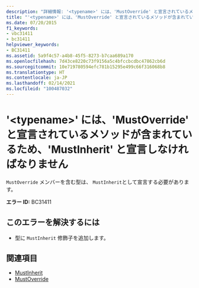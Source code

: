 ```yaml
---
description: "詳細情報: '<typename>' には、'MustOverride' と宣言されているメソッドが含まれているため、'MustInherit' と宣言しなければなりません"
title: "'<typename>' には、'MustOverride' と宣言されているメソッドが含まれているため、'MustInherit' と宣言しなければなりません"
ms.date: 07/20/2015
f1_keywords:
- vbc31411
- bc31411
helpviewer_keywords:
- BC31411
ms.assetid: 5a9f4c57-a4b8-45f5-8273-b7caa689a170
ms.openlocfilehash: 7d43ce8220c73f9156a5c4bfccbcdbc47862cb6d
ms.sourcegitcommit: 10e719780594efc781b15295e499c66f316068b8
ms.translationtype: HT
ms.contentlocale: ja-JP
ms.lasthandoff: 02/14/2021
ms.locfileid: "100487032"
---
```

# <a name="typename-must-be-declared-mustinherit-because-it-contains-methods-declared-mustoverride"></a>'\<typename>' には、'MustOverride' と宣言されているメソッドが含まれているため、'MustInherit' と宣言しなければなりません

`MustOverride` メンバーを含む型は、 `MustInherit`として宣言する必要があります。  
  
 **エラー ID:** BC31411  
  
## <a name="to-correct-this-error"></a>このエラーを解決するには  
  
- 型に `MustInherit` 修飾子を追加します。  
  
## <a name="see-also"></a>関連項目

- [MustInherit](../language-reference/modifiers/mustinherit.md)
- [MustOverride](../language-reference/modifiers/mustoverride.md)
